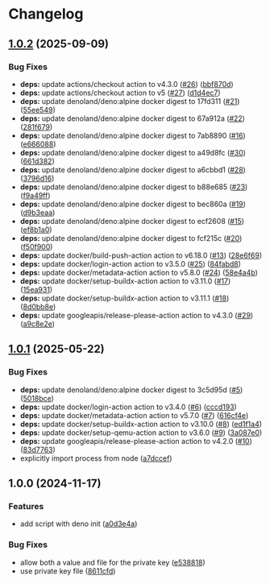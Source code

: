 # Changelog

## [1.0.2](https://github.com/WielewoutLabs/renovate-github-app-install-token/compare/v1.0.1...v1.0.2) (2025-09-09)


### Bug Fixes

* **deps:** update actions/checkout action to v4.3.0 ([#26](https://github.com/WielewoutLabs/renovate-github-app-install-token/issues/26)) ([bbf870d](https://github.com/WielewoutLabs/renovate-github-app-install-token/commit/bbf870d2e8dae2864f8233bf78755d0eb8e92bfe))
* **deps:** update actions/checkout action to v5 ([#27](https://github.com/WielewoutLabs/renovate-github-app-install-token/issues/27)) ([d1d4ec7](https://github.com/WielewoutLabs/renovate-github-app-install-token/commit/d1d4ec70a18d7ac338fc3ece96985adf1d7e9a01))
* **deps:** update denoland/deno:alpine docker digest to 17fd311 ([#21](https://github.com/WielewoutLabs/renovate-github-app-install-token/issues/21)) ([55ee549](https://github.com/WielewoutLabs/renovate-github-app-install-token/commit/55ee549b108b9ded8bfef268e8d69b4aea0c72dd))
* **deps:** update denoland/deno:alpine docker digest to 67a912a ([#22](https://github.com/WielewoutLabs/renovate-github-app-install-token/issues/22)) ([281f679](https://github.com/WielewoutLabs/renovate-github-app-install-token/commit/281f6791e331a0d6e0c5c104fc32dde86c74b892))
* **deps:** update denoland/deno:alpine docker digest to 7ab8890 ([#16](https://github.com/WielewoutLabs/renovate-github-app-install-token/issues/16)) ([e666088](https://github.com/WielewoutLabs/renovate-github-app-install-token/commit/e66608889e7dfb509d1465100680058ad3dc3149))
* **deps:** update denoland/deno:alpine docker digest to a49d8fc ([#30](https://github.com/WielewoutLabs/renovate-github-app-install-token/issues/30)) ([661d382](https://github.com/WielewoutLabs/renovate-github-app-install-token/commit/661d3821c6b78a43f3bd1b8f47646b957dc46779))
* **deps:** update denoland/deno:alpine docker digest to a6cbbd1 ([#28](https://github.com/WielewoutLabs/renovate-github-app-install-token/issues/28)) ([3796d16](https://github.com/WielewoutLabs/renovate-github-app-install-token/commit/3796d1696abe2449eacba6c5aef8dd91e4ae3005))
* **deps:** update denoland/deno:alpine docker digest to b88e685 ([#23](https://github.com/WielewoutLabs/renovate-github-app-install-token/issues/23)) ([f9a49ff](https://github.com/WielewoutLabs/renovate-github-app-install-token/commit/f9a49ff53250dfe1ac983387483e78d9724ca099))
* **deps:** update denoland/deno:alpine docker digest to bec860a ([#19](https://github.com/WielewoutLabs/renovate-github-app-install-token/issues/19)) ([d9b3eaa](https://github.com/WielewoutLabs/renovate-github-app-install-token/commit/d9b3eaa0fd732152336278d71aa77ef6a8e73e15))
* **deps:** update denoland/deno:alpine docker digest to ecf2608 ([#15](https://github.com/WielewoutLabs/renovate-github-app-install-token/issues/15)) ([ef8b1a0](https://github.com/WielewoutLabs/renovate-github-app-install-token/commit/ef8b1a0ff9fb696fd91586f1c085e7d24c911f9d))
* **deps:** update denoland/deno:alpine docker digest to fcf215c ([#20](https://github.com/WielewoutLabs/renovate-github-app-install-token/issues/20)) ([f50f900](https://github.com/WielewoutLabs/renovate-github-app-install-token/commit/f50f90075ec7e08a605a398e463d021b72f32d9d))
* **deps:** update docker/build-push-action action to v6.18.0 ([#13](https://github.com/WielewoutLabs/renovate-github-app-install-token/issues/13)) ([28e6f69](https://github.com/WielewoutLabs/renovate-github-app-install-token/commit/28e6f690398d503436bc7f30248b6ed9eb695c58))
* **deps:** update docker/login-action action to v3.5.0 ([#25](https://github.com/WielewoutLabs/renovate-github-app-install-token/issues/25)) ([84fabd8](https://github.com/WielewoutLabs/renovate-github-app-install-token/commit/84fabd811101f3b590b8394269d44c66b0fb22df))
* **deps:** update docker/metadata-action action to v5.8.0 ([#24](https://github.com/WielewoutLabs/renovate-github-app-install-token/issues/24)) ([58e4a4b](https://github.com/WielewoutLabs/renovate-github-app-install-token/commit/58e4a4b83ea34a3fee92e53b510945e48aece08c))
* **deps:** update docker/setup-buildx-action action to v3.11.0 ([#17](https://github.com/WielewoutLabs/renovate-github-app-install-token/issues/17)) ([15ea931](https://github.com/WielewoutLabs/renovate-github-app-install-token/commit/15ea931cfbd2ceca6483f4a1320c60a677dc85f6))
* **deps:** update docker/setup-buildx-action action to v3.11.1 ([#18](https://github.com/WielewoutLabs/renovate-github-app-install-token/issues/18)) ([8d0bb8e](https://github.com/WielewoutLabs/renovate-github-app-install-token/commit/8d0bb8e5bb9cf401880d5b290360d1f66724fd11))
* **deps:** update googleapis/release-please-action action to v4.3.0 ([#29](https://github.com/WielewoutLabs/renovate-github-app-install-token/issues/29)) ([a9c8e2e](https://github.com/WielewoutLabs/renovate-github-app-install-token/commit/a9c8e2e4664f1adf0151c47fccde72dc9b1e780a))

## [1.0.1](https://github.com/WielewoutLabs/renovate-github-app-install-token/compare/v1.0.0...v1.0.1) (2025-05-22)


### Bug Fixes

* **deps:** update denoland/deno:alpine docker digest to 3c5d95d ([#5](https://github.com/WielewoutLabs/renovate-github-app-install-token/issues/5)) ([5018bce](https://github.com/WielewoutLabs/renovate-github-app-install-token/commit/5018bce99c418610bd82b26d4e74665b04b6ebdb))
* **deps:** update docker/login-action action to v3.4.0 ([#6](https://github.com/WielewoutLabs/renovate-github-app-install-token/issues/6)) ([cccd193](https://github.com/WielewoutLabs/renovate-github-app-install-token/commit/cccd193756701747b3c57b7b8b99474e68c50580))
* **deps:** update docker/metadata-action action to v5.7.0 ([#7](https://github.com/WielewoutLabs/renovate-github-app-install-token/issues/7)) ([616cf4e](https://github.com/WielewoutLabs/renovate-github-app-install-token/commit/616cf4e91ab4e8da24cd8a0e2246f759bf573697))
* **deps:** update docker/setup-buildx-action action to v3.10.0 ([#8](https://github.com/WielewoutLabs/renovate-github-app-install-token/issues/8)) ([ed1f1a4](https://github.com/WielewoutLabs/renovate-github-app-install-token/commit/ed1f1a499420f73beadc8df17476312b76631ff2))
* **deps:** update docker/setup-qemu-action action to v3.6.0 ([#9](https://github.com/WielewoutLabs/renovate-github-app-install-token/issues/9)) ([3a087e0](https://github.com/WielewoutLabs/renovate-github-app-install-token/commit/3a087e042a0920386c0069d2357163124a3029ea))
* **deps:** update googleapis/release-please-action action to v4.2.0 ([#10](https://github.com/WielewoutLabs/renovate-github-app-install-token/issues/10)) ([83d7763](https://github.com/WielewoutLabs/renovate-github-app-install-token/commit/83d776346a99c035a0bc21d996d421f1cdda07e4))
* explicitly import process from node ([a7dccef](https://github.com/WielewoutLabs/renovate-github-app-install-token/commit/a7dccef3ae10d6318b9e13a4901b414b0b1cc070))

## 1.0.0 (2024-11-17)

### Features

* add script with deno init ([a0d3e4a](https://github.com/WielewoutLabs/renovate-github-app-install-token/commit/a0d3e4ae93dce2557a1ce52550f0e191072e9575))


### Bug Fixes

* allow both a value and file for the private key ([e538818](https://github.com/WielewoutLabs/renovate-github-app-install-token/commit/e53881825ddc70ef85b7a329573203642d5e25a3))
* use private key file ([8611cfd](https://github.com/WielewoutLabs/renovate-github-app-install-token/commit/8611cfd82502a588ded807560696be0e67534491))
